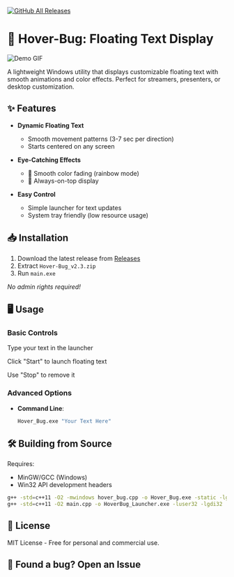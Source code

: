 [![GitHub All Releases](https://img.shields.io/github/downloads/saahen-sriyan-mishra/Hover-Bug/total?label=Total%20Downloads)](https://github.com/saahen-sriyan-mishra/Hover-Bug/releases)


# 🚀 Hover-Bug: Floating Text Display

![Demo GIF]([https://giphy.com/embed/R3GmjDoxCOIzg4k2fX](https://media.giphy.com/media/R3GmjDoxCOIzg4k2fX/giphy.gif))

A lightweight Windows utility that displays customizable floating text with smooth animations and color effects. Perfect for streamers, presenters, or desktop customization.

## ✨ Features

- **Dynamic Floating Text**  
  - Smooth movement patterns (3-7 sec per direction)  
  - Starts centered on any screen  

- **Eye-Catching Effects**  
  - 🌈 Smooth color fading (rainbow mode)  
  - 🎯 Always-on-top display  

- **Easy Control**  
  - Simple launcher for text updates  
  - System tray friendly (low resource usage)  

## 📥 Installation

1. Download the latest release from [Releases](https://github.com/saahen-sriyan-mishra/Hover-Bug/releases)
2. Extract `Hover-Bug_v2.3.zip`
3. Run `main.exe`

*No admin rights required!*

## 🖥️ Usage

### Basic Controls

Type your text in the launcher

Click "Start" to launch floating text

Use "Stop" to remove it


### Advanced Options
- **Command Line**:  
  ```bash
  Hover_Bug.exe "Your Text Here"
  ```

## 🛠️ Building from Source

Requires:

- MinGW/GCC (Windows)
- Win32 API development headers
```bash
g++ -std=c++11 -O2 -mwindows hover_bug.cpp -o Hover_Bug.exe -static -lgdi32 -lwinmm
g++ -std=c++11 -O2 main.cpp -o HoverBug_Launcher.exe -luser32 -lgdi32
```

## 📜 License
MIT License - Free for personal and commercial use.


## 🐞 Found a bug? Open an Issue

  
